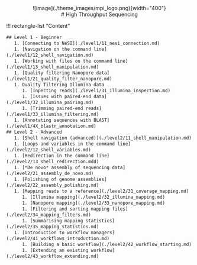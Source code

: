 <center>![image](./theme_images/mpi_logo.png){width="400"}</center>
<center>
# High Throughput Sequencing
</center>

!!! rectangle-list "Content"

    ## Level 1 - Beginner
       1. [Connecting to NeSI](./level1/11_nesi_connection.md)
       1. [Navigation on the command line](./level1/12_shell_navigation.md)
       1. [Working with files on the command line](./level1/13_shell_manipulation.md)
       1. [Quality filtering Nanopore data](./level1/21_quality_filter_nanopore.md)
       1. Quality filtering Illumina data
          1. [Inpecting reads](./level1/31_illumina_inspection.md)
          1. [Issues with paired-end data](./level1/32_illumina_pairing.md)
          1. [Trimming paired-end reads](./level1/33_illumina_filtering.md)
       1. [Annotating sequences with BLAST](./level1/4X_blastn_annotation.md)
    ## Level 2 - Advanced
       1. [Shell navigation (advanced)](./level2/11_shell_manipulation.md)
       1. [Loops and variables in the command line](./level2/12_shell_variables.md)
       1. [Redirection in the command line](./level2/13_shell_redirection.mdd)
       1. [*De novo* assembly of sequencing data](./level2/21_assembly_de_novo.md)
       1. [Polishing of genome assemblies](./level2/22_assembly_polishing.md)
       1. [Mapping reads to a reference](./level2/31_coverage_mapping.md)
          1. [Illumina mapping](./level2/32_illumina_mapping.md)
          1. [Nanopore mapping](./level2/33_nanopore_mapping.md)
          1. [Filtering and sorting mapping files](./level2/34_mapping_filters.md)
          1. [Summarising mapping statistics](./level2/35_mapping_statistics.md)
       1. [Introduction to workflow managers](./level2/41_workflows_introduction.md)
          1. [Building a basic workflow](./level2/42_workflow_starting.md)
          1. [Extending an existing workflow](./level2/43_workflow_extending.md)
    